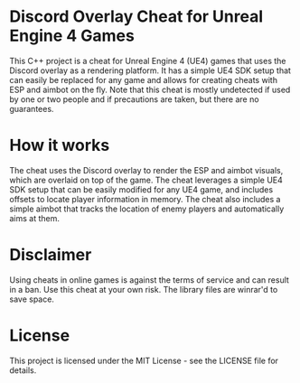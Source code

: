 # Discord Overlay Cheat for Unreal Engine 4 Games
This C++ project is a cheat for Unreal Engine 4 (UE4) games that uses the Discord overlay as a rendering platform. It has a simple UE4 SDK setup that can easily be replaced for any game and allows for creating cheats with ESP and aimbot on the fly. Note that this cheat is mostly undetected if used by one or two people and if precautions are taken, but there are no guarantees.

# How it works
The cheat uses the Discord overlay to render the ESP and aimbot visuals, which are overlaid on top of the game. The cheat leverages a simple UE4 SDK setup that can be easily modified for any UE4 game, and includes offsets to locate player information in memory. The cheat also includes a simple aimbot that tracks the location of enemy players and automatically aims at them.

# Disclaimer
Using cheats in online games is against the terms of service and can result in a ban. Use this cheat at your own risk.
The library files are winrar'd to save space.

# License
This project is licensed under the MIT License - see the LICENSE file for details.
